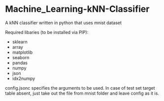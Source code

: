 # Machine_Learning-kNN-Classifier

A kNN classifier written in python that uses mnist dataset

Required libaries (to be installed via PIP):

- sklearn
- array
- matplotlib
- seaborn
- pandas
- numpy
- json
- idx2numpy

config.jsonc specifies the arguments to be used. In case of test set target table absent, just take out the file from mnist folder and leave config as it is.
